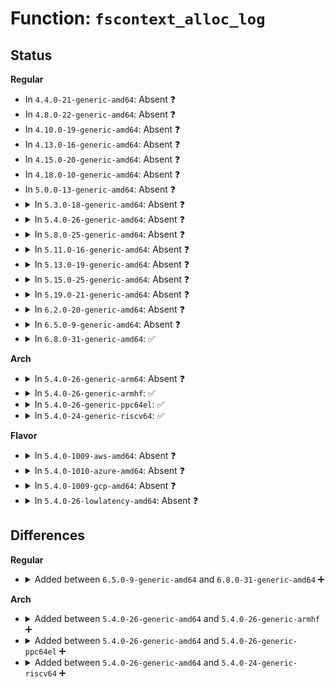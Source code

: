 # Function: <code>fscontext_alloc_log</code>

## Status
<b>Regular</b>
<ul>
<li>
In <code>4.4.0-21-generic-amd64</code>: Absent ❓
</li>
<li>
In <code>4.8.0-22-generic-amd64</code>: Absent ❓
</li>
<li>
In <code>4.10.0-19-generic-amd64</code>: Absent ❓
</li>
<li>
In <code>4.13.0-16-generic-amd64</code>: Absent ❓
</li>
<li>
In <code>4.15.0-20-generic-amd64</code>: Absent ❓
</li>
<li>
In <code>4.18.0-10-generic-amd64</code>: Absent ❓
</li>
<li>
In <code>5.0.0-13-generic-amd64</code>: Absent ❓
</li>
<li>
<details>
<summary>In <code>5.3.0-18-generic-amd64</code>: Absent ❓</summary>

```json
{
  "name": "fscontext_alloc_log",
  "collision_type": "Unique Static",
  "inline_type": "Full",
  "funcs": [
    {
      "addr": 18446744071582039881,
      "name": "fscontext_alloc_log",
      "external": false,
      "loc": "fs/fsopen.c:98",
      "file": "fs/fsopen.c",
      "inline": "not declared, inlined",
      "caller_inline": [
        "fs/fsopen.c:__ia32_sys_fspick",
        "fs/fsopen.c:__x64_sys_fspick",
        "fs/fsopen.c:__ia32_sys_fsopen",
        "fs/fsopen.c:__x64_sys_fsopen"
      ],
      "caller_func": []
    }
  ],
  "symbols": []
}
```
</details>
</li>
<li>
<details>
<summary>In <code>5.4.0-26-generic-amd64</code>: Absent ❓</summary>

```json
{
  "name": "fscontext_alloc_log",
  "collision_type": "Unique Static",
  "inline_type": "Full",
  "funcs": [
    {
      "addr": 18446744071582117721,
      "name": "fscontext_alloc_log",
      "external": false,
      "loc": "fs/fsopen.c:98",
      "file": "fs/fsopen.c",
      "inline": "not declared, inlined",
      "caller_inline": [
        "fs/fsopen.c:__ia32_sys_fspick",
        "fs/fsopen.c:__x64_sys_fspick",
        "fs/fsopen.c:__ia32_sys_fsopen",
        "fs/fsopen.c:__x64_sys_fsopen"
      ],
      "caller_func": []
    }
  ],
  "symbols": []
}
```
</details>
</li>
<li>
<details>
<summary>In <code>5.8.0-25-generic-amd64</code>: Absent ❓</summary>

```json
{
  "name": "fscontext_alloc_log",
  "collision_type": "Unique Static",
  "inline_type": "Full",
  "funcs": [
    {
      "addr": 18446744071582354896,
      "name": "fscontext_alloc_log",
      "external": false,
      "loc": "fs/fsopen.c:98",
      "file": "fs/fsopen.c",
      "inline": "not declared, inlined",
      "caller_inline": [
        "fs/fsopen.c:__do_sys_fspick",
        "fs/fsopen.c:__ia32_sys_fsopen",
        "fs/fsopen.c:__x64_sys_fsopen"
      ],
      "caller_func": []
    }
  ],
  "symbols": []
}
```
</details>
</li>
<li>
<details>
<summary>In <code>5.11.0-16-generic-amd64</code>: Absent ❓</summary>

```json
{
  "name": "fscontext_alloc_log",
  "collision_type": "Unique Static",
  "inline_type": "Full",
  "funcs": [
    {
      "addr": 18446744071582406480,
      "name": "fscontext_alloc_log",
      "external": false,
      "loc": "fs/fsopen.c:98",
      "file": "fs/fsopen.c",
      "inline": "not declared, inlined",
      "caller_inline": [
        "fs/fsopen.c:__do_sys_fspick",
        "fs/fsopen.c:__ia32_sys_fsopen",
        "fs/fsopen.c:__x64_sys_fsopen"
      ],
      "caller_func": []
    }
  ],
  "symbols": []
}
```
</details>
</li>
<li>
<details>
<summary>In <code>5.13.0-19-generic-amd64</code>: Absent ❓</summary>

```json
{
  "name": "fscontext_alloc_log",
  "collision_type": "Unique Static",
  "inline_type": "Full",
  "funcs": [
    {
      "addr": 18446744071582433680,
      "name": "fscontext_alloc_log",
      "external": false,
      "loc": "fs/fsopen.c:98",
      "file": "fs/fsopen.c",
      "inline": "not declared, inlined",
      "caller_inline": [
        "fs/fsopen.c:__do_sys_fspick",
        "fs/fsopen.c:__ia32_sys_fsopen",
        "fs/fsopen.c:__x64_sys_fsopen"
      ],
      "caller_func": []
    }
  ],
  "symbols": []
}
```
</details>
</li>
<li>
<details>
<summary>In <code>5.15.0-25-generic-amd64</code>: Absent ❓</summary>

```json
{
  "name": "fscontext_alloc_log",
  "collision_type": "Unique Static",
  "inline_type": "Full",
  "funcs": [
    {
      "addr": 18446744071582756448,
      "name": "fscontext_alloc_log",
      "external": false,
      "loc": "fs/fsopen.c:98",
      "file": "fs/fsopen.c",
      "inline": "not declared, inlined",
      "caller_inline": [
        "fs/fsopen.c:__do_sys_fspick",
        "fs/fsopen.c:__ia32_sys_fsopen",
        "fs/fsopen.c:__x64_sys_fsopen"
      ],
      "caller_func": []
    }
  ],
  "symbols": []
}
```
</details>
</li>
<li>
<details>
<summary>In <code>5.19.0-21-generic-amd64</code>: Absent ❓</summary>

```json
{
  "name": "fscontext_alloc_log",
  "collision_type": "Unique Static",
  "inline_type": "Full",
  "funcs": [
    {
      "addr": 18446744071583304778,
      "name": "fscontext_alloc_log",
      "external": false,
      "loc": "fs/fsopen.c:98",
      "file": "fs/fsopen.c",
      "inline": "not declared, inlined",
      "caller_inline": [
        "fs/fsopen.c:__ia32_sys_fspick",
        "fs/fsopen.c:__x64_sys_fspick",
        "fs/fsopen.c:__ia32_sys_fsopen",
        "fs/fsopen.c:__x64_sys_fsopen"
      ],
      "caller_func": []
    }
  ],
  "symbols": []
}
```
</details>
</li>
<li>
<details>
<summary>In <code>6.2.0-20-generic-amd64</code>: Absent ❓</summary>

```json
{
  "name": "fscontext_alloc_log",
  "collision_type": "Unique Static",
  "inline_type": "Full",
  "funcs": [
    {
      "addr": 18446744071583890250,
      "name": "fscontext_alloc_log",
      "external": false,
      "loc": "fs/fsopen.c:98",
      "file": "fs/fsopen.c",
      "inline": "not declared, inlined",
      "caller_inline": [
        "fs/fsopen.c:__ia32_sys_fspick",
        "fs/fsopen.c:__x64_sys_fspick",
        "fs/fsopen.c:__ia32_sys_fsopen",
        "fs/fsopen.c:__x64_sys_fsopen"
      ],
      "caller_func": []
    }
  ],
  "symbols": []
}
```
</details>
</li>
<li>
<details>
<summary>In <code>6.5.0-9-generic-amd64</code>: Absent ❓</summary>

```json
{
  "name": "fscontext_alloc_log",
  "collision_type": "Unique Static",
  "inline_type": "Full",
  "funcs": [
    {
      "addr": 18446744071584112135,
      "name": "fscontext_alloc_log",
      "external": false,
      "loc": "fs/fsopen.c:98",
      "file": "fs/fsopen.c",
      "inline": "not declared, inlined",
      "caller_inline": [
        "fs/fsopen.c:__ia32_sys_fspick",
        "fs/fsopen.c:__x64_sys_fspick",
        "fs/fsopen.c:__ia32_sys_fsopen",
        "fs/fsopen.c:__x64_sys_fsopen"
      ],
      "caller_func": []
    }
  ],
  "symbols": []
}
```
</details>
</li>
<li>
<details>
<summary>In <code>6.8.0-31-generic-amd64</code>: ✅</summary>

```c
int fscontext_alloc_log(struct fs_context * fc)
```

```json
{
  "name": "fscontext_alloc_log",
  "collision_type": "Unique Static",
  "inline_type": "No",
  "funcs": [
    {
      "addr": 18446744071584328304,
      "name": "fscontext_alloc_log",
      "external": false,
      "loc": "fs/fsopen.c:98",
      "file": "fs/fsopen.c",
      "inline": "seen, unknown",
      "caller_inline": [],
      "caller_func": [
        "fs/fsopen.c:__ia32_sys_fspick",
        "fs/fsopen.c:__x64_sys_fspick",
        "fs/fsopen.c:__ia32_sys_fsopen",
        "fs/fsopen.c:__x64_sys_fsopen"
      ]
    }
  ],
  "symbols": [
    {
      "addr": 18446744071584328304,
      "name": "fscontext_alloc_log",
      "section": ".text",
      "bind": "STB_LOCAL",
      "size": 134
    }
  ]
}
```
</details>
</li>
</ul>
<b>Arch</b>
<ul>
<li>
<details>
<summary>In <code>5.4.0-26-generic-arm64</code>: Absent ❓</summary>

```json
{
  "name": "fscontext_alloc_log",
  "collision_type": "Unique Static",
  "inline_type": "Full",
  "funcs": [
    {
      "addr": 18446603336493658244,
      "name": "fscontext_alloc_log",
      "external": false,
      "loc": "fs/fsopen.c:98",
      "file": "fs/fsopen.c",
      "inline": "not declared, inlined",
      "caller_inline": [
        "fs/fsopen.c:__arm64_sys_fspick",
        "fs/fsopen.c:__arm64_sys_fsopen"
      ],
      "caller_func": []
    }
  ],
  "symbols": []
}
```
</details>
</li>
<li>
<details>
<summary>In <code>5.4.0-26-generic-armhf</code>: ✅</summary>

```c
int fscontext_alloc_log(struct fs_context * fc)
```

```json
{
  "name": "fscontext_alloc_log",
  "collision_type": "Unique Static",
  "inline_type": "No",
  "funcs": [
    {
      "addr": 3227191252,
      "name": "fscontext_alloc_log",
      "external": false,
      "loc": "fs/fsopen.c:98",
      "file": "fs/fsopen.c",
      "inline": "seen, unknown",
      "caller_inline": [],
      "caller_func": [
        "fs/fsopen.c:__se_sys_fspick",
        "fs/fsopen.c:__se_sys_fsopen"
      ]
    }
  ],
  "symbols": [
    {
      "addr": 3227191252,
      "name": "fscontext_alloc_log",
      "section": ".text",
      "bind": "STB_LOCAL",
      "size": 92
    }
  ]
}
```
</details>
</li>
<li>
<details>
<summary>In <code>5.4.0-26-generic-ppc64el</code>: ✅</summary>

```c
int fscontext_alloc_log(struct fs_context * fc)
```

```json
{
  "name": "fscontext_alloc_log",
  "collision_type": "Unique Static",
  "inline_type": "No",
  "funcs": [
    {
      "addr": 13835058055287256336,
      "name": "fscontext_alloc_log",
      "external": false,
      "loc": "fs/fsopen.c:98",
      "file": "fs/fsopen.c",
      "inline": "seen, unknown",
      "caller_inline": [],
      "caller_func": [
        "fs/fsopen.c:__se_sys_fspick",
        "fs/fsopen.c:__se_sys_fsopen"
      ]
    }
  ],
  "symbols": [
    {
      "addr": 13835058055287256336,
      "name": "fscontext_alloc_log",
      "section": ".text",
      "bind": "STB_LOCAL",
      "size": 132
    }
  ]
}
```
</details>
</li>
<li>
<details>
<summary>In <code>5.4.0-24-generic-riscv64</code>: ✅</summary>

```c
int fscontext_alloc_log(struct fs_context * fc)
```

```json
{
  "name": "fscontext_alloc_log",
  "collision_type": "Unique Static",
  "inline_type": "No",
  "funcs": [
    {
      "addr": 18446743936273287036,
      "name": "fscontext_alloc_log",
      "external": false,
      "loc": "fs/fsopen.c:98",
      "file": "fs/fsopen.c",
      "inline": "seen, unknown",
      "caller_inline": [],
      "caller_func": [
        "fs/fsopen.c:__se_sys_fspick",
        "fs/fsopen.c:__se_sys_fsopen"
      ]
    }
  ],
  "symbols": [
    {
      "addr": 18446743936273287036,
      "name": "fscontext_alloc_log",
      "section": ".text",
      "bind": "STB_LOCAL",
      "size": 80
    }
  ]
}
```
</details>
</li>
</ul>
<b>Flavor</b>
<ul>
<li>
<details>
<summary>In <code>5.4.0-1009-aws-amd64</code>: Absent ❓</summary>

```json
{
  "name": "fscontext_alloc_log",
  "collision_type": "Unique Static",
  "inline_type": "Full",
  "funcs": [
    {
      "addr": 18446744071582086457,
      "name": "fscontext_alloc_log",
      "external": false,
      "loc": "fs/fsopen.c:98",
      "file": "fs/fsopen.c",
      "inline": "not declared, inlined",
      "caller_inline": [
        "fs/fsopen.c:__ia32_sys_fspick",
        "fs/fsopen.c:__x64_sys_fspick",
        "fs/fsopen.c:__ia32_sys_fsopen",
        "fs/fsopen.c:__x64_sys_fsopen"
      ],
      "caller_func": []
    }
  ],
  "symbols": []
}
```
</details>
</li>
<li>
<details>
<summary>In <code>5.4.0-1010-azure-amd64</code>: Absent ❓</summary>

```json
{
  "name": "fscontext_alloc_log",
  "collision_type": "Unique Static",
  "inline_type": "Full",
  "funcs": [
    {
      "addr": 18446744071582023977,
      "name": "fscontext_alloc_log",
      "external": false,
      "loc": "fs/fsopen.c:98",
      "file": "fs/fsopen.c",
      "inline": "not declared, inlined",
      "caller_inline": [
        "fs/fsopen.c:__ia32_sys_fspick",
        "fs/fsopen.c:__x64_sys_fspick",
        "fs/fsopen.c:__ia32_sys_fsopen",
        "fs/fsopen.c:__x64_sys_fsopen"
      ],
      "caller_func": []
    }
  ],
  "symbols": []
}
```
</details>
</li>
<li>
<details>
<summary>In <code>5.4.0-1009-gcp-amd64</code>: Absent ❓</summary>

```json
{
  "name": "fscontext_alloc_log",
  "collision_type": "Unique Static",
  "inline_type": "Full",
  "funcs": [
    {
      "addr": 18446744071582076937,
      "name": "fscontext_alloc_log",
      "external": false,
      "loc": "fs/fsopen.c:98",
      "file": "fs/fsopen.c",
      "inline": "not declared, inlined",
      "caller_inline": [
        "fs/fsopen.c:__ia32_sys_fspick",
        "fs/fsopen.c:__x64_sys_fspick",
        "fs/fsopen.c:__ia32_sys_fsopen",
        "fs/fsopen.c:__x64_sys_fsopen"
      ],
      "caller_func": []
    }
  ],
  "symbols": []
}
```
</details>
</li>
<li>
<details>
<summary>In <code>5.4.0-26-lowlatency-amd64</code>: Absent ❓</summary>

```json
{
  "name": "fscontext_alloc_log",
  "collision_type": "Unique Static",
  "inline_type": "Full",
  "funcs": [
    {
      "addr": 18446744071582149497,
      "name": "fscontext_alloc_log",
      "external": false,
      "loc": "fs/fsopen.c:98",
      "file": "fs/fsopen.c",
      "inline": "not declared, inlined",
      "caller_inline": [
        "fs/fsopen.c:__ia32_sys_fspick",
        "fs/fsopen.c:__x64_sys_fspick",
        "fs/fsopen.c:__ia32_sys_fsopen",
        "fs/fsopen.c:__x64_sys_fsopen"
      ],
      "caller_func": []
    }
  ],
  "symbols": []
}
```
</details>
</li>
</ul>

## Differences
<b>Regular</b>
<ul>
<li>
<details>
<summary>Added between <code>6.5.0-9-generic-amd64</code> and <code>6.8.0-31-generic-amd64</code> ➕</summary>

```c
int fscontext_alloc_log(struct fs_context * fc)
```
</details>
</li>
</ul>
<b>Arch</b>
<ul>
<li>
<details>
<summary>Added between <code>5.4.0-26-generic-amd64</code> and <code>5.4.0-26-generic-armhf</code> ➕</summary>

```c
int fscontext_alloc_log(struct fs_context * fc)
```
</details>
</li>
<li>
<details>
<summary>Added between <code>5.4.0-26-generic-amd64</code> and <code>5.4.0-26-generic-ppc64el</code> ➕</summary>

```c
int fscontext_alloc_log(struct fs_context * fc)
```
</details>
</li>
<li>
<details>
<summary>Added between <code>5.4.0-26-generic-amd64</code> and <code>5.4.0-24-generic-riscv64</code> ➕</summary>

```c
int fscontext_alloc_log(struct fs_context * fc)
```
</details>
</li>
</ul>
